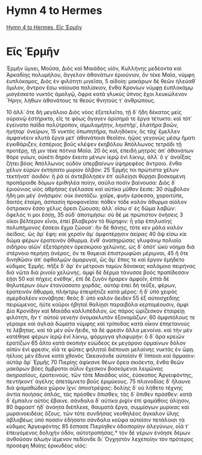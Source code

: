 # Hymn 4 to Hermes

[Hymn 4 to Hermes, Εἲς Ἑρμῆν](https://www.perseus.tufts.edu/hopper/text?doc=urn:cts:greekLit:tlg0013.tlg004.perseus-grc1)

# Εἲς Ἑρμῆν

Ἑρμῆν ὕμνει, Μοῦσα, Διὸς καὶ Μαιάδος υἱόν,
Κυλλήνης μεδέοντα καὶ Ἀρκαδίης πολυμήλου,
ἄγγελον ἀθανάτων ἐριούνιον, ὃν τέκε Μαῖα,
νύμφη ἐυπλόκαμος, Διὸς ἐν φιλότητι μιγεῖσα,
5
αἰδοίη: μακάρων δὲ θεῶν ἠλεύαθ᾽ ὅμιλον,
ἄντρον ἔσω ναίουσα παλίσκιον, ἔνθα Κρονίων
νύμφῃ ἐυπλοκάμῳ μισγέσκετο νυκτὸς ἀμολγῷ,
ὄφρα κατὰ γλυκὺς ὕπνος ἔχοι λευκώλενον Ἥρην,
λήθων ἀθανάτους τε θεοὺς θνητούς τ᾽ ἀνθρώπους.


10
ἀλλ᾽ ὅτε δὴ μεγάλοιο Διὸς νόος ἐξετελεῖτο,
τῇ δ᾽ ἤδη δέκατος μεὶς οὐρανῷ ἐστήρικτο,
εἴς τε φόως ἄγαγεν ἀρίσημά τε ἔργα τέτυκτο:
καὶ τότ᾽ ἐγείνατο παῖδα πολύτροπον, αἱμυλομήτην,
ληιστῆρ᾽, ἐλατῆρα βοῶν, ἡγήτορ᾽ ὀνείρων,
15
νυκτὸς ὀπωπητῆρα, πυληδόκον, ὃς τάχ᾽ ἔμελλεν
ἀμφανέειν κλυτὰ ἔργα μετ᾽ ἀθανάτοισι θεοῖσιν.
ἠῷος γεγονὼς μέσῳ ἤματι ἐγκιθάριζεν,
ἑσπέριος βοῦς κλέψεν ἑκηβόλου Ἀπόλλωνος
τετράδι τῇ προτέρῃ, τῇ μιν τέκε πότνια Μαῖα.
20
ὃς καί, ἐπειδὴ μητρὸς ἀπ᾽ ἀθανάτων θόρε γυίων,
οὐκέτι δηρὸν ἔκειτο μένων ἱερῷ ἐνὶ λίκνῳ,
ἀλλ᾽ ὅ γ᾽ ἀναΐξας ζήτει βόας Ἀπόλλωνος
οὐδὸν ὑπερβαίνων ὑψηρεφέος ἄντροιο.
ἔνθα χέλυν εὑρὼν ἐκτήσατο μυρίον ὄλβον:
25
Ἑρμῆς τοι πρώτιστα χέλυν τεκτήνατ᾽ ἀοιδόν:
ἥ ῥά οἱ ἀντεβόλησεν ἐπ᾽ αὐλείῃσι θύρῃσι
βοσκομένη προπάροιθε δόμων ἐριθηλέα ποίην,
σαῦλα ποσὶν βαίνουσα: Διὸς δ᾽ ἐριούνιος υἱὸς
ἀθρήσας ἐγέλασσε καὶ αὐτίκα μῦθον ἔειπε:
30
σύμβολον ἤδη μοι μέγ᾽ ὀνήσιμον: οὐκ ὀνοτάζω.
χαῖρε, φυὴν ἐρόεσσα, χοροιτύπε, δαιτὸς ἑταίρη,
ἀσπασίη προφανεῖσα: πόθεν τόδε καλὸν ἄθυρμα
αἰόλον ὄστρακον ἕσσο χέλυς ὄρεσι ζώουσα;
ἀλλ᾽ οἴσω σ᾽ ἐς δῶμα λαβών: ὄφελός τι μοι ἔσσῃ,
35
οὐδ᾽ ἀποτιμήσω: σὺ δέ με πρώτιστον ὀνήσεις
3
οἴκοι βέλτερον εἶναι, ἐπεὶ βλαβερὸν τὸ θύρηφιν:
ἦ γὰρ ἐπηλυσίης πολυπήμονος ἔσσεαι ἔχμα
ζώουσ᾽: ἢν δὲ θάνῃς, τότε κεν μάλα καλὸν ἀείδοις.
ὣς ἂρ᾽ ἔφη: καὶ χερσὶν ἅμ᾽ ἀμφοτέρῃσιν ἀείρας
40
ἂψ εἴσω κίε δῶμα φέρων ἐρατεινὸν ἄθυρμα.
ἔνθ᾽ ἀναπηρώσας γλυφάνῳ πολιοῖο σιδήρου
αἰῶν᾽ ἐξετόρησεν ὀρεσκῴοιο χελώνης.
ὡς δ᾽ ὁπότ᾽ ὠκὺ νόημα διὰ στέρνοιο περήσῃ
ἀνέρος, ὅν τε θαμειαὶ ἐπιστρωφῶσι μέριμναι,
45
ἢ ὅτε δινηθῶσιν ἀπ᾽ ὀφθαλμῶν ἀμαρυγαί,
ὣς ἅμ᾽ ἔπος τε καὶ ἔργον ἐμήδετο κύδιμος Ἑρμῆς.
πῆξε δ᾽ ἄρ᾽ ἐν μέτροισι ταμὼν δόνακας καλάμοιο
πειρήνας διὰ νῶτα διὰ ῥινοῖο χελώνης.
ἀμφὶ δὲ δέρμα τάνυσσε βοὸς πραπίδεσσιν ἑῇσι
50
καὶ πήχεις ἐνέθηκ᾽, ἐπὶ δὲ ζυγὸν ἤραρεν ἀμφοῖν,
ἑπτὰ δὲ θηλυτέρων ὀίων ἐτανύσσατο χορδάς.
αὐτὰρ ἐπεὶ δὴ τεῦξε, φέρων, ἐρατεινὸν ἄθυρμα,
πλήκτρῳ ἐπειρήτιζε κατὰ μέρος: ἣ δ᾽ ὑπὸ χειρὸς
σμερδαλέον κονάβησε: θεὸς δ᾽ ὑπὸ καλὸν ἄειδεν
55
ἐξ αὐτοσχεδίης πειρώμενος, ἠύτε κοῦροι
ἡβηταὶ θαλίῃσι παραιβόλα κερτομέουσιν,
ἀμφὶ Δία Κρονίδην καὶ Μαιάδα καλλιπέδιλον,
ὡς πάρος ὠρίζεσκον ἑταιρείῃ φιλότητι,
ἥν τ᾽ αὐτοῦ γενεὴν ὀνομακλυτὸν ἐξονομάζων:
60
ἀμφιπόλους τε γέραιρε καὶ ἀγλαὰ δώματα νύμφης
καὶ τρίποδας κατὰ οἶκον ἐπηετανούς τε λέβητας.
καὶ τὰ μὲν οὖν ἤειδε, τὰ δὲ φρεσὶν ἄλλα μενοίνα.
καὶ τὴν μὲν κατέθηκε φέρων ἱερῷ ἐνὶ λίκνῳ,
φόρμιγγα γλαφυρήν: ὃ δ᾽ ἄρα κρειῶν ἐρατίζων
65
ἆλτο κατὰ σκοπιὴν εὐώδεος ἐκ μεγάροιο
ὁρμαίνων δόλον αἰπὺν ἐνὶ φρεσίν, οἶά τε φῶτες
φηληταὶ διέπουσι μελαίνης νυκτὸς ἐν ὥρῃ.
ἠέλιος μὲν ἔδυνε κατὰ χθονὸς Ὠκεανόνδε
αὐτοῖσίν θ᾽ ἵπποισι καὶ ἅρμασιν: αὐτὰρ ἄρ᾽ Ἑρμῆς
70
Πιερίης ἀφίκανε θέων ὄρεα σκιόεντα,
ἔνθα θεῶν μακάρων βόες ἄμβροτοι αὖλιν ἔχεσκον
βοσκόμεναι λειμῶνας ἀκηρασίους, ἐρατεινούς.
τῶν τότε Μαιάδος υἱός, ἐύσκοπος Ἀργειφόντης,
πεντήκοντ᾽ ἀγέλης ἀπετάμνετο βοῦς ἐριμύκους.
75
πλανοδίας δ᾽ ἤλαυνε διὰ ψαμαθώδεα χῶρον
ἴχνι᾽ ἀποστρέψας: δολίης δ᾽ οὐ λήθετο τέχνης
ἀντία ποιήσας ὁπλάς, τὰς πρόσθεν ὄπισθεν,
τὰς δ᾽ ὄπιθεν πρόσθεν: κατὰ δ᾽ ἔμπαλιν αὐτὸς ἔβαινε.
σάνδαλα δ᾽ αὐτίκα ῥιψὶν ἐπὶ ψαμάθοις ἁλίῃσιν,
80
ἄφραστ᾽ ἠδ᾽ ἀνόητα διέπλεκε, θαυματὰ ἔργα,
συμμίσγων μυρίκας καὶ μυρσινοειδέας ὄζους.
τῶν τότε συνδήσας νεοθηλέος ἄγκαλον ὕλης
ἀβλαβέως ὑπὸ ποσσὶν ἐδήσατο σάνδαλα κοῦφα
αὐτοῖσιν πετάλοισι τὰ κύδιμος Ἀργειφόντης
85
ἔσπασε Πιερίηθεν ὁδοιπορίην ἀλεγύνων,
οἷά τ᾽ ἐπειγόμενος δολιχὴν ὁδόν, αὐτοτροπήσας.†
τὸν δὲ γέρων ἐνόησε δέμων ἀνθοῦσαν ἀλωὴν
ἱέμενον πεδίονδε δι᾽ Ὀγχηστὸν λεχεποίην
τὸν πρότερος προσέφη Μαίης ἐρικυδέος υἱός:

<!--- cspell:words ζώουσ ληιστῆρ νεοθηλέος πεντήκοντ τεκτήνατ ἀναΐξας ἀναπηρώσας ἄγκαλον ἄφραστ ἐνέθηκ ἠλεύαθ --->
<!--- cspell:words ἡγήτορ ἴχνι ὁπότ  --->
